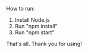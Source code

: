 How to run:
1. Install Node.js
2. Run "npm install"
3. Run "npm start"

That's all. Thank you for using!
